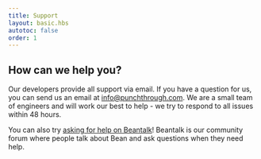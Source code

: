 ```yaml
---
title: Support
layout: basic.hbs
autotoc: false
order: 1
---
```


## How can we help you?

Our developers provide all support via email. If you have a question for us, you can send us an email at [info@punchthrough.com](mailto:info@punchthrough.com). We are a small team of engineers and will work our best to help - we try to respond to all issues within 48 hours.

You can also try [asking for help on Beantalk](http://beantalk.punchthrough.com)! Beantalk is our community forum where people talk about Bean and ask questions when they need help.